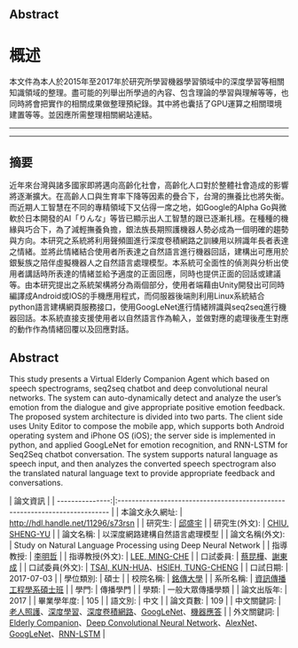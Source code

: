 ## Abstract
# 概述

本文件為本人於2015年至2017年於研究所學習機器學習領域中的深度學習等相關知識領域的整理。盡可能的列舉出所學過的內容、包含理論的學習與理解等等，也同時將會把實作的相關成果做整理預紀錄。其中將也囊括了GPU運算之相關環境建置等等。並因應所需整理相關網站連結。
<br />

---

---

## 摘要

近年來台灣與諸多國家即將邁向高齡化社會，高齡化人口對於整體社會造成的影響將逐漸擴大。在高齡人口與生育率下降等因素的疊合下，台灣的撫養比也將失衡。而近期人工智慧在不同的專精領域下又佔得一席之地，如Google的Alpha Go與微軟於日本開發的AI「りんな」等皆已顯示出人工智慧的跟已逐漸扎穩。在種種的機緣與巧合下，為了減輕撫養負擔，銀法族長期照護機器人勢必成為一個明確的趨勢與方向。本研究之系統將利用聲頻圖進行深度卷積網路之訓練用以辨識年長者表達之情緒。並將此情緒結合使用者所表達之自然語言進行機器回話，建構出可應用於銀髮族之陪伴虛擬機器人之自然語言處理模型。本系統可全面性的偵測與分析出使用者講話時所表達的情緒並給予適度的正面回應，同時也提供正面的回話或建議等。由本研究提出之系統架構將分為兩個部分，使用者端藉由Unity開發出可同時編譯成Android或IOS的手機應用程式，而伺服器後端則利用Linux系統結合python語言建構網頁服務接口，使用GoogLeNet進行情緒辨識與seq2seq進行機器回話。本系統直接支援使用者以自然語言作為輸入，並做對應的處理後產生對應的動作作為情緒回覆以及回應對話。

## Abstract

This study presents a Virtual Elderly Companion Agent which based on speech spectrograms, seq2seq chatbot and deep convolutional neural networks. The system can auto-dynamically detect and analyze the user’s emotion from the dialogue and give appropriate positive emotion feedback. The proposed system architecture is divided into two parts. The client side uses Unity Editor to compose the mobile app, which supports both Android operating system and iPhone OS (iOS); the server side is implemented in python, and applied GoogLeNet for emotion recognition, and RNN-LSTM for Seq2Seq chatbot conversation. The system supports natural language as speech input, and then analyzes the converted speech spectrogram also the translated natural language text to provide appropriate feedback and conversations.



|                                           論文資訊                                             |
| ---------------:|:--------------------------------------------------------------------------- |
| 本論文永久網址:  | http://hdl.handle.net/11296/s73rsn |
| 研究生:    | [邱盛宇](https://ndltd.ncl.edu.tw/cgi-bin/gs32/gsweb.cgi/ccd=xAGuAl/search?q=auc=%22%E9%82%B1%E7%9B%9B%E5%AE%87%22.&searchmode=basic) |
| 研究生(外文):   | [CHIU, SHENG-YU](https://ndltd.ncl.edu.tw/cgi-bin/gs32/gsweb.cgi/ccd=xAGuAl/search?q=aue=%22CHIU%2C%20SHENG-YU%22.&searchmode=basic) |
| 論文名稱:    | 以深度網路建構自然語言處理模型 |
| 論文名稱(外文):  | Study on Natural Language Processing using Deep Neural Network |
| 指導教授:    | [李明哲](https://ndltd.ncl.edu.tw/cgi-bin/gs32/gsweb.cgi/ccd=xAGuAl/search?q=adc=%22%E6%9D%8E%E6%98%8E%E5%93%B2%22.&searchmode=basic) |
| 指導教授(外文):  | [LEE, MING-CHE](https://ndltd.ncl.edu.tw/cgi-bin/gs32/gsweb.cgi/ccd=xAGuAl/search?q=ade=%22LEE%2C%20MING-CHE%22.&searchmode=basic) |
| 口試委員:    | [蔡昆樺](https://ndltd.ncl.edu.tw/cgi-bin/gs32/gsweb.cgi/ccd=xAGuAl/search?q=sayc=%22%E8%94%A1%E6%98%86%E6%A8%BA%22.&searchmode=basic)、[謝東成](https://ndltd.ncl.edu.tw/cgi-bin/gs32/gsweb.cgi/ccd=xAGuAl/search?q=sayc=%22%E8%AC%9D%E6%9D%B1%E6%88%90%22.&searchmode=basic) |
| 口試委員(外文):  | [TSAI, KUN-HUA](https://ndltd.ncl.edu.tw/cgi-bin/gs32/gsweb.cgi/ccd=xAGuAl/search?q=saye=%22TSAI%2C%20KUN-HUA%22.&searchmode=basic)、[HSIEH, TUNG-CHENG](https://ndltd.ncl.edu.tw/cgi-bin/gs32/gsweb.cgi/ccd=xAGuAl/search?q=saye=%22HSIEH%2C%20TUNG-CHENG%22.&searchmode=basic) |
| 口試日期:    | 2017-07-03 |
| 學位類別:    | 碩士 |
| 校院名稱:    | [銘傳大學](https://ndltd.ncl.edu.tw/cgi-bin/gs32/gsweb.cgi/ccd=xAGuAl/search?q=sc=%22%E9%8A%98%E5%82%B3%E5%A4%A7%E5%AD%B8%22.&searchmode=basic) |
| 系所名稱:    | [資訊傳播工程學系碩士班](https://ndltd.ncl.edu.tw/cgi-bin/gs32/gsweb.cgi/ccd=xAGuAl/search?q=dp=%22%E8%B3%87%E8%A8%8A%E5%82%B3%E6%92%AD%E5%B7%A5%E7%A8%8B%E5%AD%B8%E7%B3%BB%E7%A2%A9%E5%A3%AB%E7%8F%AD%22.&searchmode=basic) |
| 學門:     | 傳播學門 |
| 學類:     | 一般大眾傳播學類 |
| 論文出版年:   | 2017 |
| 畢業學年度:   | 105 |
| 語文別:    | 中文 |
| 論文頁數:    | 109 |
| 中文關鍵詞:   | [老人照護](https://ndltd.ncl.edu.tw/cgi-bin/gs32/gsweb.cgi/ccd=xAGuAl/search?q=kwc=%22%E8%80%81%E4%BA%BA%E7%85%A7%E8%AD%B7%22.&searchmode=basic)、[深度學習](https://ndltd.ncl.edu.tw/cgi-bin/gs32/gsweb.cgi/ccd=xAGuAl/search?q=kwc=%22%E6%B7%B1%E5%BA%A6%E5%AD%B8%E7%BF%92%22.&searchmode=basic)、[深度卷積網路](https://ndltd.ncl.edu.tw/cgi-bin/gs32/gsweb.cgi/ccd=xAGuAl/search?q=kwc=%22%E6%B7%B1%E5%BA%A6%E5%8D%B7%E7%A9%8D%E7%B6%B2%E8%B7%AF%22.&searchmode=basic)、[GoogLeNet](https://ndltd.ncl.edu.tw/cgi-bin/gs32/gsweb.cgi/ccd=xAGuAl/search?q=kwc=%22GoogLeNet%22.&searchmode=basic)、[機器應答](https://ndltd.ncl.edu.tw/cgi-bin/gs32/gsweb.cgi/ccd=xAGuAl/search?q=kwc=%22%E6%A9%9F%E5%99%A8%E6%87%89%E7%AD%94%22.&searchmode=basic) |
| 外文關鍵詞:   | [Elderly Companion](https://ndltd.ncl.edu.tw/cgi-bin/gs32/gsweb.cgi/ccd=xAGuAl/search?q=kwe=%22Elderly%20Companion%22.&searchmode=basic)、[Deep Convolutional Neural Network](https://ndltd.ncl.edu.tw/cgi-bin/gs32/gsweb.cgi/ccd=xAGuAl/search?q=kwe=%22Deep%20Convolutional%20Neural%20Network%22.&searchmode=basic)、[AlexNet](https://ndltd.ncl.edu.tw/cgi-bin/gs32/gsweb.cgi/ccd=xAGuAl/search?q=kwe=%22AlexNet%22.&searchmode=basic)、[GoogLeNet](https://ndltd.ncl.edu.tw/cgi-bin/gs32/gsweb.cgi/ccd=xAGuAl/search?q=kwe=%22GoogLeNet%22.&searchmode=basic)、[RNN-LSTM](https://ndltd.ncl.edu.tw/cgi-bin/gs32/gsweb.cgi/ccd=xAGuAl/search?q=kwe=%22RNN-LSTM%22.&searchmode=basic) |